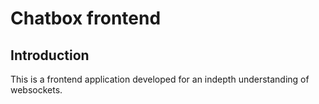# Chatbox frontend

## Introduction

This is a frontend application developed for an indepth understanding of websockets.
